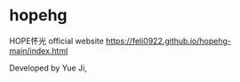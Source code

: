 # hopehg
HOPE怀光 official website
https://feli0922.github.io/hopehg-main/index.html

Developed by Yue Ji, 
